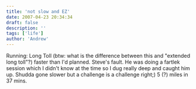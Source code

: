 ```yaml
---
title: 'not slow and EZ'
date: 2007-04-23 20:34:34
draft: false
description: ''
tags: ['life']
author: 'Andrew'
---
```


Running: Long Toll (btw: what is the difference between this and "extended long toll"?) faster than I'd planned. Steve's fault. He was doing a fartlek session which I didn't know at the time so I dug really deep and caught him up. Shudda gone slower but a challenge is a challenge right;) 5 (?) miles in 37 mins.
